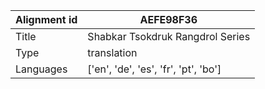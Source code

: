 |Alignment id | AEFE98F36
| --- | --- 
|Title | Shabkar Tsokdruk Rangdrol Series 
|Type | translation
|Languages | ['en', 'de', 'es', 'fr', 'pt', 'bo']